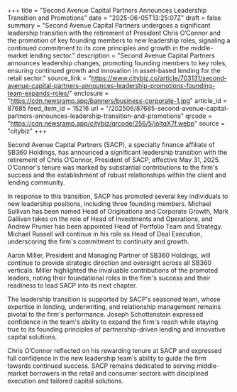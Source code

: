 +++
title = "Second Avenue Capital Partners Announces Leadership Transition and Promotions"
date = "2025-06-05T13:25:07Z"
draft = false
summary = "Second Avenue Capital Partners undergoes a significant leadership transition with the retirement of President Chris O’Connor and the promotion of key founding members to new leadership roles, signaling a continued commitment to its core principles and growth in the middle-market lending sector."
description = "Second Avenue Capital Partners announces leadership changes, promoting founding members to key roles, ensuring continued growth and innovation in asset-based lending for the retail sector."
source_link = "https://www.citybiz.co/article/703131/second-avenue-capital-partners-announces-leadership-promotions-founding-team-expands-roles/"
enclosure = "https://cdn.newsramp.app/banners/business-corporate-1.jpg"
article_id = 87685
feed_item_id = 15216
url = "/202506/87685-second-avenue-capital-partners-announces-leadership-transition-and-promotions"
qrcode = "https://cdn.newsramp.app/citybiz/qrcode/256/5/joltqX7f.webp"
source = "citybiz"
+++

<p>Second Avenue Capital Partners (SACP), a specialty finance affiliate of SB360 Holdings, has announced a significant leadership transition with the retirement of Chris O’Connor, President of SACP, effective May 31, 2025. O’Connor's tenure was marked by substantial contributions to the firm's success and the establishment of robust relationships within the client and lending community.</p><p>In response to this transition, SACP has promoted several key individuals to new leadership positions, including three founding members. Michael Sullivan has been named Head of Originations and Corporate Growth, Mark Gallivan takes on the role of Head of Investments and Operations, and Andrew Prunier has been appointed Head of Portfolio Team and Strategy. Michael Russell will continue in his role as Head of Deal Execution, underscoring the firm's commitment to continuity and growth.</p><p>Aaron Miller, President and Managing Partner of SB360 Holdings, will continue to provide strategic direction and oversight across all SB360 verticals. Miller highlighted the invaluable contributions of the promoted leaders, noting their foundational roles in the firm's success and their readiness to lead SACP into its next chapter.</p><p>The leadership transition is supported by SACP's seasoned team, whose expertise in lending, underwriting, and relationship management remains pivotal to the firm's performance. Joseph Schottenstein expressed confidence in the team's ability to expand the firm's reach while staying true to its founding principles of partnership-driven lending and innovative capital solutions.</p><p>Chris O’Connor reflected on his rewarding tenure at SACP and expressed full confidence in the new leadership team's ability to guide the firm towards continued success. SACP remains dedicated to serving middle-market borrowers in the retail and consumer sectors with disciplined execution and tailored capital solutions.</p>